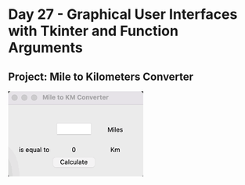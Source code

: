 <h1>Day 27 - Graphical User Interfaces with Tkinter and Function Arguments</h1>
<h2>Project: Mile to Kilometers Converter</h2> 
<img src="miles-to-km-converter.gif">